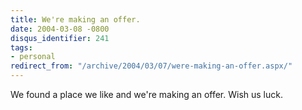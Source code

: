 ```yaml
---
title: We're making an offer.
date: 2004-03-08 -0800
disqus_identifier: 241
tags:
- personal
redirect_from: "/archive/2004/03/07/were-making-an-offer.aspx/"
---
```


We found a place we like and we're making an offer. Wish us luck.

